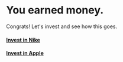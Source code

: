 # You earned money.
Congrats! Let's invest and see how this goes.

#### [Invest in Nike](../bad-luck/bad-investment.md)
#### [Invest in Apple](good-investment.md)